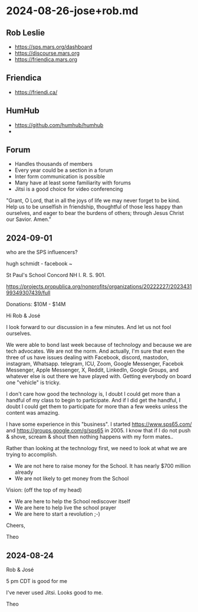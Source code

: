 # 2024-08-26-jose+rob.md


## Rob Leslie

* https://sps.mars.org/dashboard
* https://discourse.mars.org
* https://friendica.mars.org

## Friendica

* https://friendi.ca/

## HumHub

* https://github.com/humhub/humhub
*

## Forum

* Handles thousands of members
* Every year could be a section in a forum
* Inter form communication is possible
* Many have at least some familiarity with forums
* Jitsi is a good choice for video conferencing

"Grant, O Lord, that in all the joys of life we may never forget to be kind. Help us to be unselfish in friendship, thoughtful of those less happy than ourselves, and eager to bear the burdens of others; through Jesus Christ our Savior. Amen."

## 2024-09-01

who are the SPS influencers?

hugh schmidt - facebook ~

St Paul's School Concord NH  I. R. S. 901.

https://projects.propublica.org/nonprofits/organizations/20222227/202343199349307439/full

Donations: $10M - $14M

Hi Rob & José

I look forward to our discussion in a few minutes. And let us not fool ourselves.

We were able to bond last week because of technology and because we are tech advocates. We are not the norm. And actually, I'm sure that even the three of us have issues dealing with Facebook, discord, mastodon, instagram, Whatsapp. telegram, ICU, Zoom, Google Messenger, Facebok Messenger, Apple Messenger, X, Reddit, LinkedIn, Google Groups, and whatever else is out there we have played with. Getting everybody on board one "vehicle" is tricky.

I don't care how good the technology is, I doubt I could get more than a handful of my class to begin to participate. And if I did get the handful, I doubt I could get them to participate for more than a few weeks unless the content was amazing.

I have some experience in this "business". I started https://www.sps65.com/ and https://groups.google.com/g/sps65 in 2005. I know that if I do not push & shove, scream & shout then nothing happens with my form mates..

Rather than looking at the technology first, we need to look at what we are trying to accomplish.

* We are not here to raise money for the School. It has nearly $700 million already
* We are not likely to get money from the School

Vision: (off the top of my head)

* We are here to help the School rediscover itself
* We are here to help live the school prayer
* We are here to start a revolution ;-)

Cheers,

Theo






## 2024-08-24

Rob & José

5 pm CDT is good for me

I've never used Jitsi. Looks good to me.

Theo
